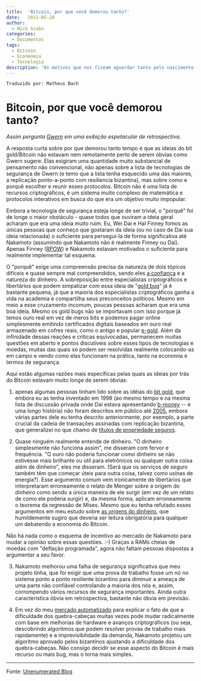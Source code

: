 ```yaml
---
title:  'Bitcoin, por que você demorou tanto?'
date:   2011-05-28
author:
  - Nick Szabo
categories:
  - Documentos
tags:
  - Bitcoin
  - Econmomia
  - Tecnologia
description: 'Os motivos que nos fizeam aguardar tanto pelo nascimento do bitcoin'
---
```


```
Traduzido por: Matheus Bach
```

# Bitcoin, por que você demorou tanto?

_Assim pergunta [Gwern](https://www.gwern.net/Bitcoin-is-Worse-is-Better) em uma exibição espetacular de retrospectiva._

A resposta curta sobre por que demorou tanto tempo é que as ideias do bit gold/Bitcoin não estavam nem remotamente perto de serem óbvias como Gwern sugere. Elas exigiram uma quantidade muito substancial de pensamento não convencional, não apenas sobre a lista de tecnologias de segurança de Gwern (e temo que a lista tenha esquecido uma das maiores, a replicação ponto-a-ponto com resiliencia bizantina), mas sobre como e porquê escolher e reunir esses protocolos. Bitcoin não é uma lista de recursos criptográficos, é um sistema muito complexo de matemática e protocolos interativos em busca do que era um objetivo muito impopular.

Embora a tecnologia de segurança esteja longe de ser trivial, o "porquê" foi de longe o maior obstáculo - quase todos que ouviram a ideia geral acharam que era uma ideia muito ruim. Eu, Wei Dai e Hal Finney fomos as únicas pessoas que conheço que gostaram da ideia (ou no caso de Dai sua ideia relacionada) o suficiente para persegui-la de forma significativa até Nakamoto (assumindo que Nakamoto não é realmente Finney ou Dai). Apenas Finney ([RPOW](../rpow)) e Nakamoto estavam motivados o suficiente para realmente implementar tal esquema.

O "porquê" exige uma compreensão precisa da natureza de dois tópicos difíceis e quase sempre mal compreendidos, sendo eles [a confiança](https://nakamotoinstitute.org/trusted-third-parties/) e a natureza do dinheiro. A sobreposição entre especialistas criptográficos e libertários que podem simpatizar com essa ideia de "[gold bug](wikipedia.org/wiki/The_Gold-Bug)" já é bastante pequena, já que a maioria dos especialistas criptográficos ganha a vida na academia e compartilha seus preconceitos políticos. Mesmo em meio a esse cruzamento incomum, poucas pessoas acharam que era uma boa ideia. Mesmo os gold bugs não se importavam com isso porque já temos ouro real em vez de meros bits e podemos pagar online simplesmente emitindo certificados digitais baseados em ouro real armazenado em cofres reais, como o antigo e popular [e-gold](wikipedia.org/wiki/E-gold). Além da infinidade dessas reações e críticas equivocadas, permanecem muitas questões em aberto e pontos discutíveis sobre esses tipos de tecnologias e moedas, muitas das quais só podem ser resolvidas realmente colocando-as em campo e vendo como elas funcionam na prática, tanto na economia e termos de segurança.

Aqui estão algumas razões mais específicas pelas quais as ideias por trás do Bitcoin estavam muito longe de serem óbvias:

1) apenas algumas pessoas tinham lido sobre as idéias do [bit gold](../bitgold), que embora eu as tenha inventado em 1998 (ao mesmo tempo e na mesma lista de discussão privada onde Dai estava apresentando [b-money](../bmoney) -- é uma longo história) não foram descritos em público até [2005](classic-web.archive.org/web/20060329122942/http://unenumerated.blogspot.com/2005/12/bit-gold.html), embora várias partes dele eu tenha descrito anteriormente, por exemplo, a parte crucial da cadeia de transações assinadas com replicação bizantina, que generalizei no que chamo de [títulos de propriedade seguros](../titulos-seguros-propriedade).

2) Quase ninguém realmente entende de dinheiro. "O dinheiro simplesmente não funciona assim", me disseram com fervor e frequência. "O ouro não poderia funcionar como dinheiro se não estivesse mais brilhante ou útil para eletrônicos ou qualquer outra coisa além de dinheiro", eles me disseram. (Será que os serviços de seguro também têm que começar úteis para outra coisa, talvez como usinas de energia?). Esse argumento comum vem ironicamente de libertários que interpretaram erroneamente o relato de Menger sobre a origem do dinheiro como sendo a única maneira de ele surgir (em vez de um relato de como ele poderia surgir) e, da mesma forma, aplicam erroneamente o teorema da regressão de Mises. Mesmo que eu tenha refutado esses argumentos em meu estudo sobre [as origens do dinheiro](../shelling-out-origens-dinheiro.md), que humildemente sugiro que deveria ser leitura obrigatória para qualquer um debatendo a economia do Bitcoin.

Não há nada como o esquema de incentivo ao mercado de Nakamoto para mudar a opinião sobre essas questões. :-) Graças a RAMs cheias de moedas com "deflação programada", agora não faltam pessoas dispostas a argumentar a seu favor.

3) Nakamoto melhorou uma falha de segurança significativa que meu projeto tinha, que foi exigir que uma prova de trabalho fosse um nó no sistema ponto a ponto resiliente bizantino para diminuir a ameaça de uma parte não confiável controlando a maioria dos nós e, assim, corrompendo vários recursos de segurança importantes. Ainda outra característica óbvia em retrospectiva, bastante não óbvia em previsão.

4) Em vez do meu [mercado automatizado](unenumerated.blogspot.com/2008/04/bit-gold-markets.html) para explicar o fato de que a dificuldade dos quebra-cabeças muitas vezes pode mudar radicalmente com base em melhorias de hardware e avanços criptográficos (ou seja, descobrindo algoritmos que podem resolver provas de trabalho mais rapidamente) e a imprevisibilidade da demanda, Nakamoto projetou um algoritmo aprovado pelos bizantinos ajustando a dificuldade dos quebra-cabeças. Não consigo decidir se esse aspecto do Bitcoin é mais recurso ou mais bug, mas o torna mais simples.

---
Fonte: [Unenumerated Blog](https://unenumerated.blogspot.com/2011/05/bitcoin-what-took-ye-so-long.html)
